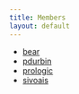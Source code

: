 ```yaml
---
title: Members
layout: default
---
```

* [bear](bear)
* [pdurbin](pdurbin)
* [prologic](prologic)
* [sivoais](sivoais)
